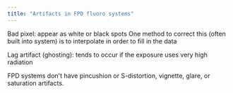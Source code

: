 ```yaml
---
title: "Artifacts in FPD fluoro systems"
---
```

Bad pixel: appear as white or black spots
One method to correct this (often built into system) is to interpolate in order to fill in the data

Lag artifact (ghosting): tends to occur if the exposure uses very high radiation

FPD systems don't have pincushion or S-distortion, vignette, glare, or saturation artifacts.

